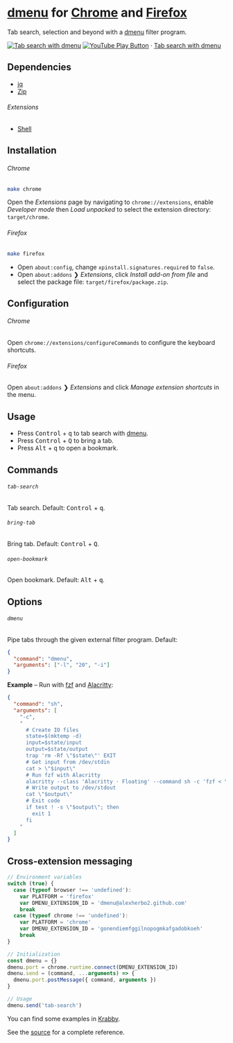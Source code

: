 # [dmenu] for [Chrome] and [Firefox]

[dmenu]: https://tools.suckless.org/dmenu/
[Chrome]: https://google.com/chrome/
[Firefox]: https://mozilla.org/firefox/

Tab search, selection and beyond with a [dmenu] filter program.

[![Tab search with dmenu](https://img.youtube.com/vi_webp/tgrmss3u2aE/maxresdefault.webp)](https://youtu.be/tgrmss3u2aE "YouTube – Tab search with dmenu")
[![YouTube Play Button](https://www.iconfinder.com/icons/317714/download/png/16)](https://youtu.be/tgrmss3u2aE) · [Tab search with dmenu](https://youtu.be/tgrmss3u2aE)

## Dependencies

- [jq]
- [Zip]

[jq]: https://stedolan.github.io/jq/
[Zip]: http://infozip.sourceforge.net/Zip.html

###### Extensions

- [Shell]

[Shell]: https://github.com/alexherbo2/chrome-shell

## Installation

###### Chrome

``` sh
make chrome
```

Open the _Extensions_ page by navigating to `chrome://extensions`, enable _Developer mode_ then _Load unpacked_ to select the extension directory: `target/chrome`.

###### Firefox

``` sh
make firefox
```

- Open `about:config`, change `xpinstall.signatures.required` to `false`.
- Open `about:addons` ❯ _Extensions_, click _Install add-on from file_ and select the package file: `target/firefox/package.zip`.

## Configuration

###### Chrome

Open `chrome://extensions/configureCommands` to configure the keyboard shortcuts.

###### Firefox

Open `about:addons` ❯ _Extensions_ and click _Manage extension shortcuts_ in the menu.

## Usage

- Press <kbd>Control</kbd> + <kbd>q</kbd> to tab search with [dmenu].
- Press <kbd>Control</kbd> + <kbd>Q</kbd> to bring a tab.
- Press <kbd>Alt</kbd> + <kbd>q</kbd> to open a bookmark.

## Commands

###### `tab-search`

Tab search.
Default: <kbd>Control</kbd> + <kbd>q</kbd>.

###### `bring-tab`

Bring tab.
Default: <kbd>Control</kbd> + <kbd>Q</kbd>.

###### `open-bookmark`

Open bookmark.
Default: <kbd>Alt</kbd> + <kbd>q</kbd>.

## Options

###### `dmenu`

Pipe tabs through the given external filter program.
Default:

``` json
{
  "command": "dmenu",
  "arguments": ["-l", "20", "-i"]
}
```

**Example** – Run with [fzf] and [Alacritty]:

``` json
{
  "command": "sh",
  "arguments": [
    "-c",
    "
      # Create IO files
      state=$(mktemp -d)
      input=$state/input
      output=$state/output
      trap 'rm -Rf \"$state\"' EXIT
      # Get input from /dev/stdin
      cat > \"$input\"
      # Run fzf with Alacritty
      alacritty --class 'Alacritty · Floating' --command sh -c 'fzf < \"$1\" > \"$2\"' -- \"$input\" \"$output\"
      # Write output to /dev/stdout
      cat \"$output\"
      # Exit code
      if test ! -s \"$output\"; then
        exit 1
      fi
    "
  ]
}
```

[fzf]: https://github.com/junegunn/fzf
[Alacritty]: https://github.com/alacritty/alacritty

## Cross-extension messaging

``` javascript
// Environment variables
switch (true) {
  case (typeof browser !== 'undefined'):
    var PLATFORM = 'firefox'
    var DMENU_EXTENSION_ID = 'dmenu@alexherbo2.github.com'
    break
  case (typeof chrome !== 'undefined'):
    var PLATFORM = 'chrome'
    var DMENU_EXTENSION_ID = 'gonendiemfggilnopogmkafgadobkoeh'
    break
}

// Initialization
const dmenu = {}
dmenu.port = chrome.runtime.connect(DMENU_EXTENSION_ID)
dmenu.send = (command, ...arguments) => {
  dmenu.port.postMessage({ command, arguments })
}

// Usage
dmenu.send('tab-search')
```

You can find some examples in [Krabby].

[Krabby]: https://krabby.netlify.com

See the [source](src) for a complete reference.
